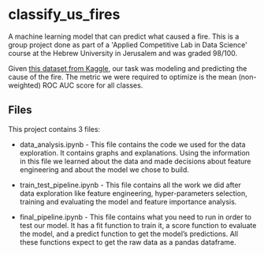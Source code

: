 # classify_us_fires
A machine learning model that can predict what caused a fire.
This is a group project done as part of a 'Applied Competitive Lab in Data Science'
course at the Hebrew University in Jerusalem and was graded 98/100. 

Given [this dataset from Kaggle](https://www.kaggle.com/datasets/rtatman/188-million-us-wildfires), our
task was modeling and predicting the cause of the fire. The metric we were required to
optimize is the mean (non-weighted) ROC AUC score for all classes.


## Files
This project contains 3 files:
* data_analysis.ipynb - This file contains the code we used for the data exploration. It contains graphs 
  and explanations. Using the information in this file we learned about the data and made decisions about feature engineering and about the model we chose to build.

* train_test_pipeline.ipynb - This file contains all the work we did after data exploration like feature 
  engineering, hyper-parameters selection, training and evaluating the model and feature importance analysis. 
  
* final_pipeline.ipynb - This file contains what you need to run in order to test our model. It has a 
  fit function to train it, a score function to evaluate the model, and a predict function to get the model’s predictions.
All these functions expect to get the raw data as a pandas dataframe.
